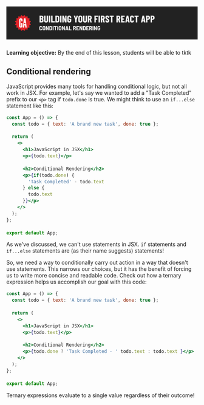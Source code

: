 # ![Building Your First React App - Conditional Rendering](./assets/hero.png)

**Learning objective:** By the end of this lesson, students will be able to tktk

## Conditional rendering

JavaScript provides many tools for handling conditional logic, but not all work in JSX. For example, let's say we wanted to add a "Task Completed" prefix to our `<p>` tag if `todo.done` is true. We might think to use an `if...else` statement like this:  

```jsx
const App = () => {
  const todo = { text: 'A brand new task', done: true };

  return (
    <>
      <h1>JavaScript in JSX</h1>
      <p>{todo.text}</p>

      <h2>Conditional Rendering</h2>
      <p>{if(todo.done) {
        'Task Completed' - todo.text
      } else {
        todo.text
      }}</p>
    </>
  );
};

export default App;
```

As we've discussed, we can't use statements in JSX. `if` statements and `if...else` statements are (as their name suggests) statements! 

So, we need a way to conditionally carry out action in a way that doesn't use statements. This narrows our choices, but it has the benefit of forcing us to write more concise and readable code. Check out how a ternary expression helps us accomplish our goal with this code:

```jsx
const App = () => {
  const todo = { text: 'A brand new task', done: true };

  return (
    <>
      <h1>JavaScript in JSX</h1>
      <p>{todo.text}</p>

      <h2>Conditional Rendering</h2>
      <p>{todo.done ? 'Task Completed - ' todo.text : todo.text }</p>
    </>
  );
};

export default App;
```

Ternary expressions evaluate to a single value regardless of their outcome!
